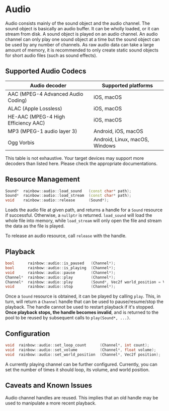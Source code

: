 # Audio

Audio consists mainly of the sound object and the audio channel. The sound
object is basically an audio buffer. It can be wholly loaded, or it can stream
from disk. A sound object is played on an audio channel. An audio channel can
only play one sound object at a time but the sound object can be used by any
number of channels. As raw audio data can take a large amount of memory, it is
recommended to only create static sound objects for short audio files (such as
sound effects).

## Supported Audio Codecs

| Audio decoder                       | Supported platforms            |
|-------------------------------------|--------------------------------|
| AAC (MPEG-4 Advanced Audio Coding)  | iOS, macOS                     |
| ALAC (Apple Lossless)               | iOS, macOS                     |
| HE-AAC (MPEG-4 High Efficiency AAC) | iOS, macOS                     |
| MP3 (MPEG-1 audio layer 3)          | Android, iOS, macOS            |
| Ogg Vorbis                          | Android, Linux, macOS, Windows |

This table is not exhaustive. Your target devices may support more decoders than
listed here. Please check the appropriate documentations.

## Resource Management

```c++
Sound*  rainbow::audio::load_sound   (const char* path);
Sound*  rainbow::audio::load_stream  (const char* path);
void    rainbow::audio::release      (Sound*);
```

Loads the audio file at given path, and returns a handle for a `Sound` resource
if successful. Otherwise, a `nullptr` is returned. `load_sound` will load the
whole file into memory, while `load_stream` will only open the file and stream
the data as the file is played.

To release an audio resource, call `release` with the handle.

## Playback

```c++
bool      rainbow::audio::is_paused   (Channel*);
bool      rainbow::audio::is_playing  (Channel*);
void      rainbow::audio::pause       (Channel*);
Channel*  rainbow::audio::play        (Channel*);
Channel*  rainbow::audio::play        (Sound*, Vec2f world_position = Vec2f::Zero);
void      rainbow::audio::stop        (Channel*);
```

Once a `Sound` resource is obtained, it can be played by calling `play`. This,
in turn, will return a `Channel` handle that can be used to pause/resume/stop
the playback. The handle cannot be used to restart playback if it's stopped.
**Once playback stops, the handle becomes invalid**, and is returned to the pool
to be reused by subsequent calls to `play(Sound*, ...)`.

## Configuration

```c++
void  rainbow::audio::set_loop_count      (Channel*, int count);
void  rainbow::audio::set_volume          (Channel*, float volume);
void  rainbow::audio::set_world_position  (Channel*, Vec2f position);
```

A currently playing channel can be further configured. Currently, you can set
the number of times it should loop, its volume, and world position.

## Caveats and Known Issues

Audio channel handles are reused. This implies that an old handle may be used to
manipulate a more recent playback.
